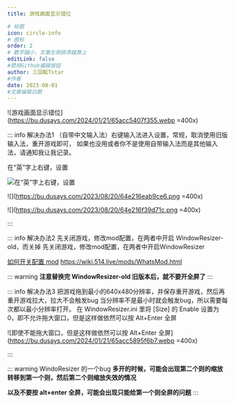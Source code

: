 ```yaml
---
title: 游戏画面显示错位

# 标题
icon: circle-info
# 图标
order: 2
# 数字越小，文章左侧排序越靠上
editLink: false
#禁用Github编辑按钮
author: 三回転Tstar
#作者
date: 2023-08-01
#文章编辑日期
---
```



![游戏画面显示错位](https://bu.dusays.com/2024/01/21/65acc5407f355.webp =400x)

::: info 解决办法1
（自带中文输入法）右键输入法进入设置，常规，取消使用旧版输入法，重开游戏即可，
如果也没用或者你不是使用自带输入法而是其他输入法，请通知我让我记录。

在“英”字上右键，设置

![在“英”字上右键，设置](https://bu.dusays.com/2023/08/20/64e216dce37d6.png)

![](https://bu.dusays.com/2023/08/20/64e216eab9ce6.png =400x)

![](https://bu.dusays.com/2023/08/20/64e216f39d71c.png =400x)

:::

::: info 解决办法2
先关闭游戏，修改mod配置，在两者中开启 WindowResizer-old，而关掉 先关闭游戏，修改mod配置，在两者中开启WindowResizer

[如何开关配置 mod](/mods/WhatsMod.html) https://wiki.514.live/mods/WhatsMod.html

::: warning
**注意替换完 WindowResizer-old 旧版本后，就不要开全屏了**
:::



::: info 解决办法3
把游戏拖到最小的640x480分辨率，并保存重开游戏，然后再重开游戏拉大，拉大不会触发bug
当分辨率不是最小时就会触发bug，所以需要每次都以最小分辨率打开。
在 WindowResizer.ini 里将 [Size] 的 Enable 设置为0，即不允许拖大窗口，但是这样做依然可以按 Alt+Enter 全屏

![即使不能拖大窗口，但是这样做依然可以按 Alt+Enter 全屏](https://bu.dusays.com/2024/01/21/65acc5895f6b7.webp =400x)

:::

::: warning WindoResizer 的一个bug
**多开的时候，可能会出现第二个则的缩放转移到第一个则，然后第二个则缩放失效的情况**

**以及不要按 alt+enter 全屏，可能会出现只能给第一个则全屏的问题**
:::

